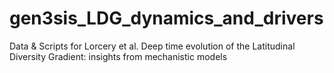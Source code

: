 # gen3sis_LDG_dynamics_and_drivers
Data &amp; Scripts for Lorcery et al. Deep time evolution of the Latitudinal Diversity Gradient: insights from mechanistic models
